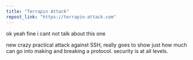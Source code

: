 ```yaml
---
title: "Terrapin Attack"
repost_link: "https://terrapin-attack.com"
---
```


ok yeah fine i cant not talk about this one

new crazy practical attack against SSH, really goes to show just how much can go into making and breaking a protocol. security is at all levels.
